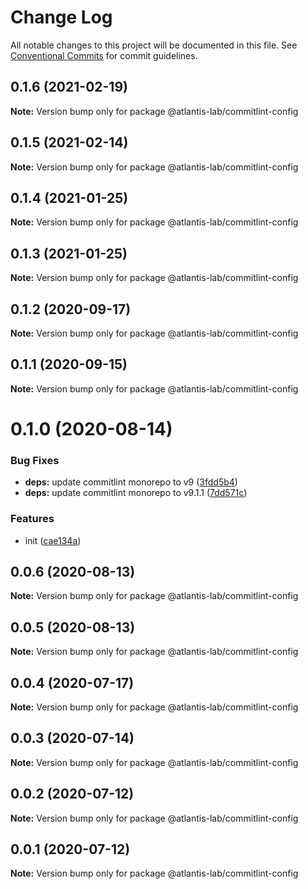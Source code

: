 # Change Log

All notable changes to this project will be documented in this file.
See [Conventional Commits](https://conventionalcommits.org) for commit guidelines.

## 0.1.6 (2021-02-19)

**Note:** Version bump only for package @atlantis-lab/commitlint-config





## 0.1.5 (2021-02-14)

**Note:** Version bump only for package @atlantis-lab/commitlint-config





## 0.1.4 (2021-01-25)

**Note:** Version bump only for package @atlantis-lab/commitlint-config





## 0.1.3 (2021-01-25)

**Note:** Version bump only for package @atlantis-lab/commitlint-config





## 0.1.2 (2020-09-17)

**Note:** Version bump only for package @atlantis-lab/commitlint-config





## 0.1.1 (2020-09-15)

**Note:** Version bump only for package @atlantis-lab/commitlint-config





# 0.1.0 (2020-08-14)


### Bug Fixes

* **deps:** update commitlint monorepo to v9 ([3fdd5b4](https://github.com/Atlantis-Lab/config/commit/3fdd5b40b52e592f1c92d6a43c35183605e5624d))
* **deps:** update commitlint monorepo to v9.1.1 ([7dd571c](https://github.com/Atlantis-Lab/config/commit/7dd571c1998f1effc4bcd441c5f35848213f98bf))


### Features

* init ([cae134a](https://github.com/Atlantis-Lab/config/commit/cae134ae17288903871aa8c4fd3d69a51027c8ba))





## 0.0.6 (2020-08-13)

**Note:** Version bump only for package @atlantis-lab/commitlint-config





## 0.0.5 (2020-08-13)

**Note:** Version bump only for package @atlantis-lab/commitlint-config





## 0.0.4 (2020-07-17)

**Note:** Version bump only for package @atlantis-lab/commitlint-config





## 0.0.3 (2020-07-14)

**Note:** Version bump only for package @atlantis-lab/commitlint-config





## 0.0.2 (2020-07-12)

**Note:** Version bump only for package @atlantis-lab/commitlint-config





## 0.0.1 (2020-07-12)

**Note:** Version bump only for package @atlantis-lab/commitlint-config
